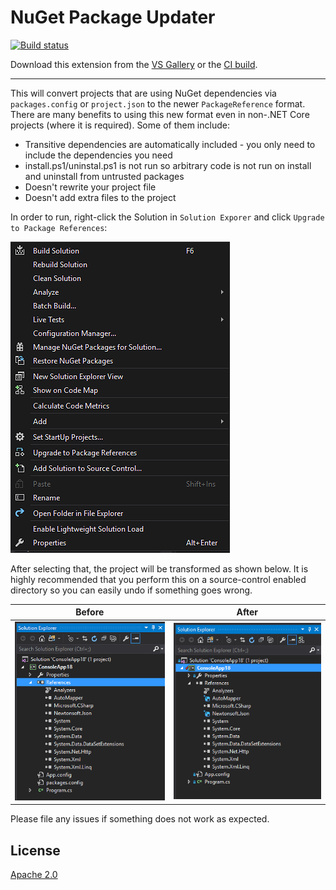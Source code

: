 # NuGet Package Updater

[![Build status](https://ci.appveyor.com/api/projects/status/q1mkuttpcf3a3c03?svg=true)](https://ci.appveyor.com/project/twsouthwick/nugetpackageconfigconverter)

Download this extension from the [VS Gallery](https://visualstudiogallery.msdn.microsoft.com/8e8e8c73-e874-4180-9a44-1c9ebffd308d) or the [CI build](http://vsixgallery.com/extension/NuGetPackageConfigConverter.Taylor%20Southwick.dd0141da-d26f-4013-8b78-72723a313486/).

---------------------------------------

This will convert projects that are using NuGet dependencies via `packages.config` or `project.json` to the newer `PackageReference` format. There are many benefits
to using this new format even in non-.NET Core projects (where it is required). Some of them include:

- Transitive dependencies are automatically included - you only need to include the dependencies you need
- install.ps1/uninstal.ps1 is not run so arbitrary code is not run on install and uninstall from untrusted packages
- Doesn't rewrite your project file
- Doesn't add extra files to the project

In order to run, right-click the Solution in `Solution Exporer` and click `Upgrade to Package References`: 

![Invocation](docs/assets/readme/invoke.png)

After selecting that, the project will be transformed as shown below. It is highly recommended that you perform this on a source-control enabled
directory so you can easily undo if something goes wrong.

|  Before                                   | After                                   |
|-------------------------------------------|-----------------------------------------|
| ![Before](docs/assets/readme/before.png) | ![After](docs/assets/readme/after.png) |

Please file any issues if something does not work as expected.

## License
[Apache 2.0](LICENSE)